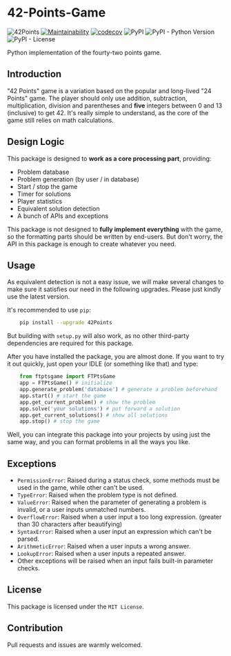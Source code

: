 # 42-Points-Game
![42Points](https://github.com/T0nyX1ang/42-Points-Game/workflows/42Points/badge.svg)
[![Maintainability](https://api.codeclimate.com/v1/badges/9502c3fcb954f16254cf/maintainability)](https://codeclimate.com/github/T0nyX1ang/42-Points-Game/maintainability)
[![codecov](https://codecov.io/gh/T0nyX1ang/42-Points-Game/branch/master/graph/badge.svg)](https://codecov.io/gh/T0nyX1ang/42-Points-Game)
![PyPI](https://img.shields.io/pypi/v/42Points)
![PyPI - Python Version](https://img.shields.io/pypi/pyversions/42Points)
![PyPI - License](https://img.shields.io/pypi/l/42Points)

Python implementation of the fourty-two points game. 

## Introduction
"42 Points" game is a variation based on the popular and long-lived "24 Points" game. The player should only use addition, subtraction, multiplication, division and parentheses and __five__ integers between 0 and 13 (inclusive) to get 42. It's really simple to understand, as the core of the game still relies on math calculations.

## Design Logic
This package is designed to __work as a core processing part__, providing:
* Problem database
* Problem generation (by user / in database)
* Start / stop the game
* Timer for solutions
* Player statistics
* Equivalent solution detection
* A bunch of APIs and exceptions

This package is not designed to __fully implement everything__ with the game, so the formatting parts should be written by end-users. But don't worry, the API in this package is enough to create whatever you need.

## Usage
As equivalent detection is not a easy issue, we will make several changes to make sure it satisfies our need in the following upgrades. Please just kindly use the latest version.

It's recommended to use `pip`:
```bash
    pip install --upgrade 42Points
```

But building with `setup.py` will also work, as no other third-party dependencies are required for this package.

After you have installed the package, you are almost done. If you want to try it out quickly, just open your IDLE (or something like that) and type:
```py
    from ftptsgame import FTPtsGame
    app = FTPtsGame() # initialize
    app.generate_problem('database') # generate a problem beforehand
    app.start() # start the game
    app.get_current_problem() # show the problem
    app.solve('your solutions') # put forward a solution
    app.get_current_solutions() # show all solutions
    app.stop() # stop the game
```

Well, you can integrate this package into your projects by using just the same way, and you can format problems in all the ways you like.

## Exceptions
* `PermissionError`: Raised during a status check, some methods must be used in the game, while other can't be used.
* `TypeError`: Raised when the problem type is not defined.
* `ValueError`: Raised when the parameter of generating a problem is invalid, or a user inputs unmatched numbers.
* `OverflowError`: Raised when a user input a too long expression. (greater than 30 characters after beautifying)
* `SyntaxError`: Raised when a user input an expression which can't be parsed.
* `ArithmeticError`: Raised when a user inputs a wrong answer.
* `LookupError`: Raised when a user inputs a repeated answer.
* Other exceptions will be raised when an input fails built-in parameter checks.

## License
This package is licensed under the `MIT License`.

## Contribution
Pull requests and issues are warmly welcomed. 
